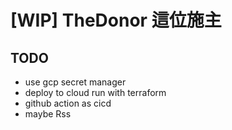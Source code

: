 # [WIP] TheDonor 這位施主

## TODO
- use gcp secret manager
- deploy to cloud run with terraform
- github action as cicd
- maybe Rss
